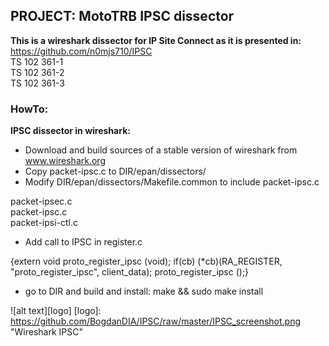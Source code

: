 ## PROJECT: MotoTRB IPSC dissector
**This is a wireshark dissector for IP Site Connect as it is presented in:**  
https://github.com/n0mjs710/IPSC  
TS 102 361-1  
TS 102 361-2  
TS 102 361-3  


### HowTo:

**IPSC dissector in wireshark:**

- Download and build sources of a stable version of wireshark from www.wireshark.org
- Copy packet-ipsc.c to DIR/epan/dissectors/
- Modify DIR/epan/dissectors/Makefile.common to include packet-ipsc.c  

 packet-ipsec.c  
 packet-ipsc.c  
 packet-ipsi-ctl.c  

- Add call to IPSC in register.c  

 {extern void proto_register_ipsc (void); if(cb) (*cb)(RA_REGISTER, "proto_register_ipsc", client_data); proto_register_ipsc ();}

- go to DIR and build and install: make && sudo make install

![alt text][logo]
[logo]: https://github.com/BogdanDIA/IPSC/raw/master/IPSC_screenshot.png "Wireshark IPSC"
